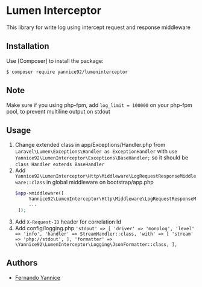 Lumen Interceptor
==================
This library for write log using intercept request and response middleware

Installation
------------

Use [Composer] to install the package:

```
$ composer require yannice92/lumeninterceptor
```
Note
-----------
Make sure if you using php-fpm, add `log_limit = 100000` on your php-fpm pool, to prevent multiline output on stdout

Usage
-----------
1. Change extended class in app/Exceptions/Handler.php from `Laravel\Lumen\Exceptions\Handler as ExceptionHandler` with `use Yannice92\LumenInterceptor\Exceptions\BaseHandler;`
so it should be `class Handler extends BaseHandler`
2. Add `Yannice92\LumenInterceptor\Http\Middleware\LogRequestResponseMiddleware::class` in global middleware on bootstrap/app.php
   ```php
   $app->middleware([
        Yannice92\LumenInterceptor\Http\Middleware\LogRequestResponseMiddleware::class,
        ...
    ]);
   ```
3. Add `X-Request-ID` header for correlation Id
4. Add config/logging.php
`'stdout' => [
   'driver' => 'monolog',
   'level' => 'info',
   'handler' => StreamHandler::class,
   'with' => [
   'stream' => 'php://stdout',
   ],
   'formatter' => \Yannice92\LumenInterceptor\Logging\JsonFormatter::class,
   ],`


Authors
-------

* [Fernando Yannice]

[Fernando Yannice]: https://github.com/yannice92
